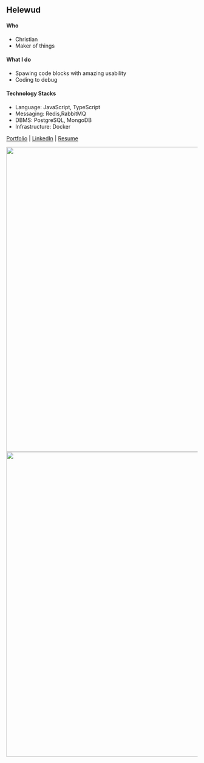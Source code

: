 ## Helewud

#### Who

- Christian
- Maker of things

#### What I do

- Spawing code blocks with amazing usability
- Coding to debug

#### Technology Stacks

- Language: JavaScript, TypeScript
- Messaging: Redis,RabbitMQ
- DBMS: PostgreSQL, MongoDB
- Infrastructure: Docker
 

[Portfolio](https://github.com/helewud) | [LinkedIn](https://www.linkedin.com/in/helewud) | [Resume](https://bit.ly/OkikijesuElewudeResume)



<!-- ![Helewud's GitHub stats](https://github-readme-stats.vercel.app/api?username=helewud&theme=city_lights&show_icons=true)![Top Langs](https://github-readme-stats.vercel.app/api/top-langs/?username=helewud&theme=city_lights&hide=html,shell,pug) -->


<div>
<img src="https://github-readme-stats.vercel.app/api?username=helewud&theme=city_lights&show_icons=true&count_private=true" style='height:20vh' />
<img src="https://github-readme-stats.vercel.app/api/top-langs/?username=helewud&theme=city_lights&hide=html,shell,pug" style='height:20vh;' />
</div>
